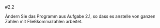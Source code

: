 #2.2

Ändern Sie das Programm aus Aufgabe 2.1, so dass es anstelle von ganzen Zahlen mit Fließkommazahlen arbeitet.
